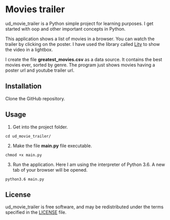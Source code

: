 # Movies trailer

ud_movie_trailer is a Python simple project for learning purposes. I get started with oop and other important concepts in Python.

This application shows a list of movies in a browser. You can watch the trailer by clicking on the poster. I have used the library called [Lity](https://www.npmjs.com/package/lity) to show the video in a lightbox.

I create the file **greatest_movies.csv** as a data source. It contains the best movies ever, sorted by genre. The program just shows movies having a poster url and youtube trailer url.

## Installation

Clone the GitHub repository.

## Usage

1. Get into the project folder.
```
cd ud_movie_trailer/
```

2. Make the file **main.py** file executable.
```
chmod +x main.py
```

3. Run the application. Here I am using the interpreter of Python 3.6. A new tab of your browser will be opened.
```
python3.6 main.py
```

## License

ud_movie_trailer is free software, and may be redistributed under the terms specified in the
[LICENSE](/LICENSE) file.
